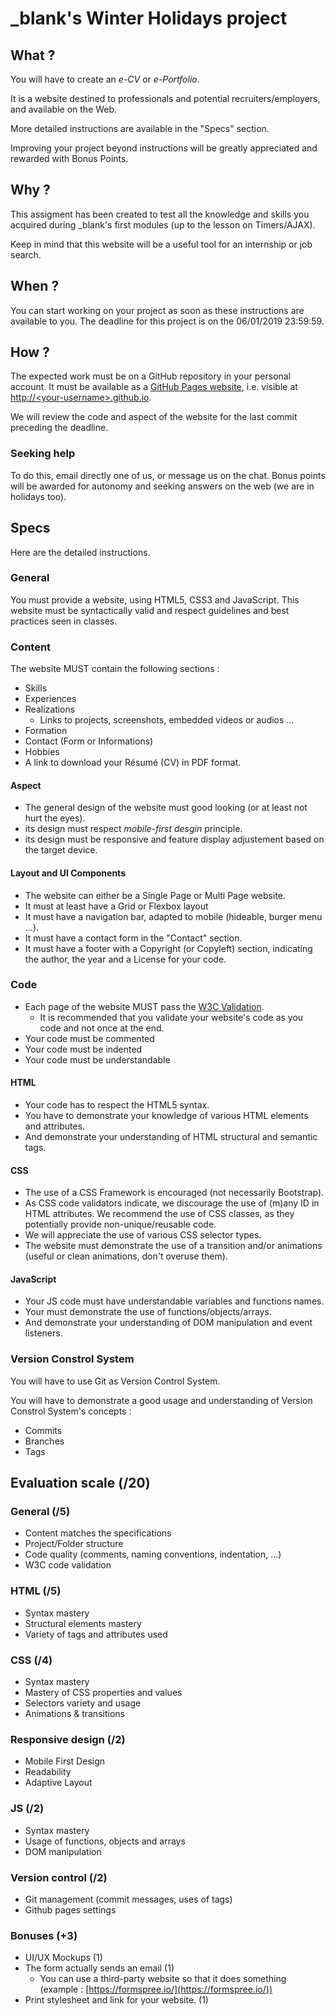 # \_blank's Winter Holidays project

## What ?

You will have to create an _e-CV_ or _e-Portfolio_.

It is a website destined to professionals and potential recruiters/employers, and available on the Web.

More detailed instructions are available in the "Specs" section.

Improving your project beyond instructions will be greatly appreciated and rewarded with Bonus Points.

## Why ?

This assigment has been created to test all the knowledge and skills you acquired during \_blank's first modules (up to the lesson on Timers/AJAX).

Keep in mind that this website will be a useful tool for an internship or job search.

## When ?

You can start working on your project as soon as these instructions are available to you.
The deadline for this project is on the 06/01/2019 23:59:59.

## How ?

The expected work must be on a GitHub repository in your personal account.
It must be available as a [GitHub Pages website](https://pages.github.com/), i.e. visible at [http://\<your-username\>.github.io](http://\<your-username\>.github.io).

We will review the code and aspect of the website for the last commit preceding the deadline.


### Seeking help

To do this, email directly one of us, or message us on the chat.
Bonus points will be awarded for autonomy and seeking answers on the web (we are in holidays too).

## Specs

Here are the detailed instructions.

### General

You must provide a website, using HTML5, CSS3 and JavaScript.
This website must be syntactically valid and respect guidelines and best practices seen in classes.

### Content

The website MUST contain the following sections :
- Skills
- Experiences
- Realizations
  - Links to projects, screenshots, embedded videos or audios ...
- Formation
- Contact (Form or Informations)
- Hobbies
- A link to download your Résumé (CV) in PDF format.

#### Aspect

- The general design of the website must good looking (or at least not hurt the eyes).
- its design must respect _mobile-first desgin_ principle.
- its design must be responsive and feature display adjustement based on the target device.

#### Layout and UI Components

- The website can either be a Single Page or Multi Page website.
- It must at least have a Grid or Flexbox layout
- It must have a navigation bar, adapted to mobile (hideable, burger menu ...).
- It must have a contact form in the "Contact" section.
- It must have a footer with a Copyright (or Copyleft) section, indicating the author, the year and a License for your code.

### Code

- Each page of the website MUST pass the [W3C Validation](https://validator.w3.org/unicorn/).
  - It is recommended that you validate your website's code as you code and not once at the end.
- Your code must be commented
- Your code must be indented
- Your code must be understandable

#### HTML

- Your code has to respect the HTML5 syntax.
- You have to demonstrate your knowledge of various HTML elements and attributes.
- And demonstrate your understanding of HTML structural and semantic tags.

#### CSS

- The use of a CSS Framework is encouraged (not necessarily Bootstrap).
- As CSS code validators indicate, we discourage the use of (m)any ID in HTML attributes. We recommend the use of CSS classes, as they potentially provide non-unique/reusable code.
- We will appreciate the use of various CSS selector types.
- The website must demonstrate the use of a transition and/or animations (useful or clean animations, don't overuse them).

#### JavaScript

- Your JS code must have understandable variables and functions names.
- Your must demonstrate the use of functions/objects/arrays.
- And demonstrate your understanding of DOM manipulation and event listeners.

### Version Constrol System

You will have to use Git as Version Control System.

You will have to demonstrate a good usage and understanding of Version Constrol System's concepts :
- Commits
- Branches
- Tags

## Evaluation scale (/20)

### General (/5)
- Content matches the specifications
- Project/Folder structure
- Code quality (comments, naming conventions, indentation, ...)
- W3C code validation

### HTML (/5)
- Syntax mastery
- Structural elements mastery
- Variety of tags and attributes used

### CSS (/4)
- Syntax mastery
- Mastery of CSS properties and values
- Selectors variety and usage
- Animations & transitions

### Responsive design (/2)
- Mobile First Design
- Readability
- Adaptive Layout

### JS (/2)
- Syntax mastery
- Usage of functions, objects and arrays
- DOM manipulation


### Version control (/2)
- Git management (commit messages, uses of tags)
- Github pages settings

### Bonuses (+3)

- UI/UX Mockups (1)
- The form actually sends an email (1)
  - You can use a third-party website so that it does something (example : [https://formspree.io/](https://formspree.io/))
- Print stylesheet and link for your website. (1)
